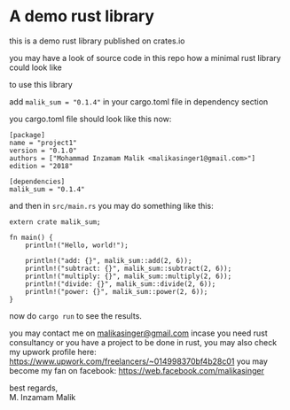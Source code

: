 # A demo rust library

this is a demo rust library published on crates.io

you may have a look of source code in this repo how a minimal rust library could look like

to use this library

add `malik_sum = "0.1.4"` in your cargo.toml file in dependency section

you cargo.toml file should look like this now:
```
[package]
name = "project1"
version = "0.1.0"
authors = ["Mohammad Inzamam Malik <malikasinger1@gmail.com>"]
edition = "2018"

[dependencies]
malik_sum = "0.1.4"
```


and then in `src/main.rs` you may do something like this:


```
extern crate malik_sum;

fn main() {
    println!("Hello, world!");

    println!("add: {}", malik_sum::add(2, 6));
    println!("subtract: {}", malik_sum::subtract(2, 6));
    println!("multiply: {}", malik_sum::multiply(2, 6));
    println!("divide: {}", malik_sum::divide(2, 6));
    println!("power: {}", malik_sum::power(2, 6));
}
```

now do `cargo run` to see the results. 


you may contact me on malikasinger@gmail.com incase you need rust consultancy or you have a project to be done in rust, 
you may also check my upwork profile here: https://www.upwork.com/freelancers/~014998370bf4b28c01
you may become my fan on facebook: https://web.facebook.com/malikasinger

best regards,  
M. Inzamam Malik
